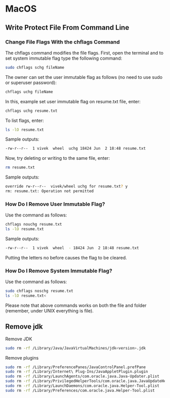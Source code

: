 # MacOS

## Write Protect File From Command Line

### Change File Flags With the chflags Command

The chflags command modifies the file flags. First, open the terminal and to set system immutable flag type the following command:

```bash
sudo chflags schg fileName
```

The owner can set the user immutable flag as follows (no need to use sudo or superuser password):

```bash
chflags uchg fileName
```

In this, example set user immutable flag on resume.txt file, enter:

```bash
chflags uchg resume.txt
```

To list flags, enter:

```bash
ls -lO resume.txt
```

Sample outputs:

```bash
-rw-r--r--  1 vivek  wheel  uchg 18424 Jun  2 18:48 resume.txt
```

Now, try deleting or writing to the same file, enter:

```bash
rm resume.txt
```

Sample outputs:

```bash
override rw-r--r--  vivek/wheel uchg for resume.txt? y
rm: resume.txt: Operation not permitted
```

### How Do I Remove User Immutable Flag?

Use the command as follows:

```bash
chflags nouchg resume.txt
ls -lO resume.txt
```

Sample outputs:

```bash
-rw-r--r--  1 vivek  wheel  - 18424 Jun  2 18:48 resume.txt
```

Putting the letters no before causes the flag to be cleared.

### How Do I Remove System Immutable Flag?

Use the command as follows:

```bash
sudo chflags noschg resume.txt
ls -lO resume.txt<
```

Please note that above commands works on both the file and folder (remember, under UNIX everything is file).

## Remove jdk

Remove JDK

```bash
sudo rm -rf /Library/Java/JavaVirtualMachines/jdk<version>.jdk
```

Remove plugins

```bash
sudo rm -rf /Library/PreferencePanes/JavaControlPanel.prefPane
sudo rm -rf /Library/Internet\ Plug-Ins/JavaAppletPlugin.plugin
sudo rm -rf /Library/LaunchAgents/com.oracle.java.Java-Updater.plist
sudo rm -rf /Library/PrivilegedHelperTools/com.oracle.java.JavaUpdateHelper
sudo rm -rf /Library/LaunchDaemons/com.oracle.java.Helper-Tool.plist
sudo rm -rf /Library/Preferences/com.oracle.java.Helper-Tool.plist
```

